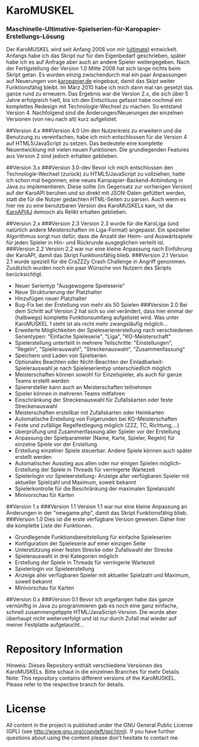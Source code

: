 KaroMUSKEL
==========

### Maschinelle-Ultimative-Spielserien-für-Karopapier-Erstellungs-Lösung

Der KaroMUSKEL wird seit Anfang 2008 von mir (<a href="http://github.com/ultimate">ultimate</a>) entwickelt. Anfangs habe ich das Skript nur für den Eigenbedarf geschrieben, später habe ich es auf Anfrage aber auch an andere Spieler weitergegeben.
Nach der Fertigstellung der Version 1.0 Mitte 2008 hat sich lange nichts beim Skript getan. Es wurden einzig zwischendurch mal ein paar Anpassungen auf Neuerungen von <a href="http://www.karopapier.de">karopapier.de</a> eingebaut, damit das Skipt weiter Funktionsfähig bleibt. Im März 2010 habe ich mich dann mal ran gesetzt das ganze rund zu erneuern. Das Ergebnis war die Version 2.x, die sich über 5 Jahre erfolgreich hielt, bis ich den Entschluss gefasst habe nochmal ein komplettes Redesign mit Technologie-Wechsel zu machen. So entstand Version 4. Nachfolgend sind die Änderungen/Neuerungen der einzelnen Versionen (von neu nach alt) kurz aufgelistet.

##Version 4.x
###Version 4.0
Um den Nutzerkreis zu erweitern und die Benutzung zu vereinfachen, habe ich mich entschlossen für die Version 4 auf HTML5/JavaScript zu setzen. Das bedeutete eine komplette Neuentwicklung mit vielen neuen Funktionen. Die grundlegenden Features aus Version 2 sind jedoch erhalten geblieben.

##Version 3.x
###Version 3.0-dev
Bevor ich mich entschlossen den Technologie-Wechsel (zurück) zu HTML5/JavaScript zu vollziehen, hatte ich schon mal begonnen, eine neues Karopapier-Backend-Anbindung in Java zu implementieren. Diese sollte (im Gegensatz zur vorherigen Version) auf der KaroAPI beruhen und so direkt mit JSON-Daten gefüttert werden, statt die für die Nutzer gedachten HTML-Seiten zu parsen. Auch wenn es hier nie zu eine benutzbaren Version des KaroMUSKELs kam, ist die <a href="http://github.com/ultimate/KaroAPI4J">KaroAPI4J</a> dennoch als Relikt erhalten geblieben.

##Version 2.x
###Version 2.3
Version 2.3 wurde für die KaroLiga (und natürlich andere Meisterschaften im Liga-Format) angepasst.
Ein spezieller Algorithmus sorgt nun dafür, dass die Anzahl der Heim- und Auswärtsspiele für jeden Spieler in Hin- und Rückrunde ausgeglichen verteilt ist.
###Version 2.2
Version 2.2 war nur eine kleine Anpassung nach Einführung der KaroAPI, damit das Skript Funktionsfähig blieb.
###Version 2.1
Version 2.1 wurde speziell für die CraZZZy Crash Challenge in Angriff genommen. Zusätzlich wurden noch ein paar Wünsche von Nutzern des Skripts berücksichtigt.
- Neuer Serientyp "Ausgewogene Spieleserie"
- Neue Strukturierung der Platzhalter
- Hinzufügen neuer Platzhalter
- Bug-Fix bei der Erstellung von mehr als 50 Spielen
###Version 2.0
Bei dem Schritt auf Version 2 hat sich so viel verändert, dass hier einmal der (halbwegs) komplette Funktionsumfang aufgelistet wird. Was unter KaroMUSKEL 1 steht ist als nicht mehr zwangsläufig möglich...
- Erweiterte Möglichkeiten der Spieleserienerstellung nach verschiedenen Serientypen: "Einfache Spieleserie", "Liga", "KO-Meisterschaft"
- Spielerstellung unterteilt in mehrere Teilschritte: "Einstellungen", "Regeln", "Spielerauswahl", "Streckenauswahl", "Zusammenfassung"
- Speichern und Laden von Spielserien
- Optionales Beachten oder Nicht-Beachten der Einladbarkeit- Spielerauswahl je nach Spieleserientyp unterschiedlich möglich
- Meisterschaften können sowohl für Einzelspieler, als auch für ganze Teams erstellt werden
- Spierersteller kann auch an Meisterschaften teilnehmen
- Spieler können in mehreren Teams mitfahren
- Einschränkung der Streckenauswahl für Zufallskarten oder feste Streckenauswahl
- Meisterschaften erstellbar mit Zufallskarten oder Heimkarten
- Automatische Erstellung von Folgerunden bei KO-Meisterschaften
- Feste und zufällige Regelfestlegung möglich (ZZZ, TC, Richtung,...)
- überprüfung und Zusammenfassung aller Spieler vor der Erstellung
- Anpassung der Spielparameter (Name, Karte, Spieler, Regeln) für einzelne Spiele vor der Erstellung
- Erstellung einzelner Spiele steuerbar. Andere Spiele können auch später erstellt werden
- Automatischer Ausstieg aus allen oder nur einigen Spielen möglich- Erstellung der Spiele in Threads für verringerte Wartezeit
- Spielerlogin vor Spieleerstellung- Anzeige aller verfügbaren Spieler mit aktueller Spielzahl und Maximum, soweit bekannt
- Spielerkontrolle für die Beschränkung der maximalen Spielanzahl
- Minivorschau für Karten

##Version 1.x
###Version 1.1
Version 1.1 war nur eine kleine Anpassung an Änderungen in der "newgame.php", damit das Skript Funktionsfähig blieb.
###Version 1.0
Dies ist die erste verfügbare Version gewesen. Daher hier die komplette Liste der Funktionen.
- Grundlegende Funktionsbereitstellung für einfache Spieleserien
- Konfiguration der Spieleserie auf einer einzigen Seite
- Unterstützung einer festen Strecke oder Zufallswahl der Strecke
- Spielerauswahl in drei Kategorien möglich
- Erstellung der Spiele in Threads für verringerte Wartezeit
- Spielerlogin vor Spieleerstellung
- Anzeige aller verfügbaren Spieler mit aktueller Spielzahl und Maximum, soweit bekannt
- Minivorschau für Karten

##Version 0.x
###Version 0.1
Bevor ich angefangen habe das ganze vernünftig in Java zu programmieren gab es noch eine ganz einfache, schnell zusammengetippte HTML/JavaScript-Version. Die wurde aber überhaupt nicht weiterverfolgt und ist nur durch Zufall mal wieder auf meiner Festplatte aufgetaucht...

Repository Information
======================
Hinweis: Dieses Repository enthält verschiedene Versionen des KaroMUSKELs. Bitte schaut in die einzelnen Branches für mehr Details.
Note: This repository contains different versions of the KaroMUSKEL. Please refer to the respective branch for details.


License
=========
All content in the project is published under the GNU General Public License (GPL) (see http://www.gnu.org/copyleft/gpl.html).
If you have further questions about using the content please don't hesitate to contact me.

